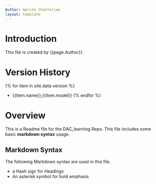 ```yaml
---
Author: Amrita Chatterjee
layout: template
---
```



# Introduction

This file is created by {{page.Author}}.

# Version History

{% for item in site.data version %}
- {{item.name}},{{item.model}}
{% endfor %}

# Overview

This is a Readme file for the DAC_learning Repo. This file includes some basic **markdown syntax** usage.

## Markdown Syntax

The following Markdown syntax are used in this file.
-  a Hash sign for Headings
-  An asterisk symbol for bold emphasis